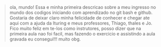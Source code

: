 > ola, mundo!
Essa e minha primeira descricao sobre a meu ingresso no mundo dos codigos iniciando com aprendizado no git bash e github.
Gostaria de deixar claro minha felicidade de conhecer e chegar ate aqui com a ajuda da Ituring e meus professores, Thiago, thales e Jo.
Fico muito feliz em te-los como instrutores, posso dizer que na primeira aula nao foi facil, mas fazendo o exercicio e assistindo a aula gravada eu consegui!!!
muito obg. 